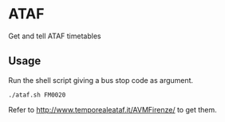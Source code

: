 # ATAF
Get and tell ATAF timetables

## Usage
Run the shell script giving a bus stop code as argument.

`./ataf.sh FM0020`

Refer to http://www.temporealeataf.it/AVMFirenze/ to get them. 
